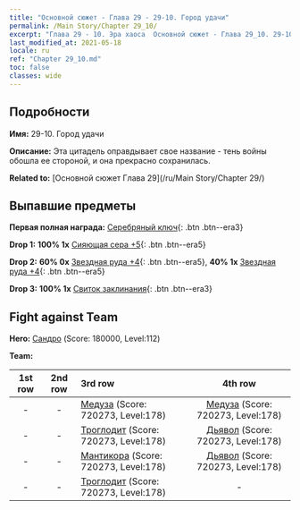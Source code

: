 ```yaml
---
title: "Основной сюжет - Глава 29 - 29-10. Город удачи"
permalink: /Main Story/Chapter 29_10/
excerpt: "Глава 29 - 10. Эра хаоса  Основной сюжет - Глава 29_10. 29-10. Город удачи"
last_modified_at: 2021-05-18
locale: ru
ref: "Chapter 29_10.md"
toc: false
classes: wide
---
```


## Подробности

 **Имя:** 29-10. Город удачи

 **Описание:** Эта цитадель оправдывает свое название - тень войны обошла ее стороной, и она прекрасно сохранилась.

 **Related to:** [Основной сюжет Глава 29](/ru/Main Story/Chapter 29/)

## Выпавшие предметы

 **Первая полная награда:** [Серебряный ключ](/ItemsRU/con_693/){: .btn .btn--era3}

 **Drop 1:** **100% 1x** [Сияющая сера +5](/ItemsRU/mat_99/){: .btn .btn--era5}

 **Drop 2:** **60% 0x** [Звездная руда +4](/ItemsRU/mat_89/){: .btn .btn--era5}, **40% 1x** [Звездная руда +4](/ItemsRU/mat_89/){: .btn .btn--era5}

 **Drop 3:** **100% 1x** [Свиток заклинания](/ItemsRU/con_694/){: .btn .btn--era3}


## Fight against Team
 **Hero:** [Сандро](/ru/heroes/Sandro/) (Score: 180000, Level:112)

 **Team:**


  | 1st row | 2nd row | 3rd row | 4th row |
  |:----:|:----:|:----|:----:|
  | - | - | [Медуза](/ru/units/Medusa/) (Score: 720273, Level:178)  | [Медуза](/ru/units/Medusa/) (Score: 720273, Level:178)  |
  | - | - | [Троглодит](/ru/units/Troglodyte/) (Score: 720273, Level:178)  | [Дьявол](/ru/units/Devil/) (Score: 720273, Level:178)  |
  | - | - | [Мантикора](/ru/units/Manticore/) (Score: 720273, Level:178)  | [Дьявол](/ru/units/Devil/) (Score: 720273, Level:178)  |
  | - | - | [Троглодит](/ru/units/Troglodyte/) (Score: 720273, Level:178)  | - |


